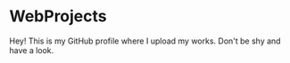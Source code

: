 # WebProjects 

Hey! This is my GitHub profile where I upload my works. Don't be shy and have a look.
